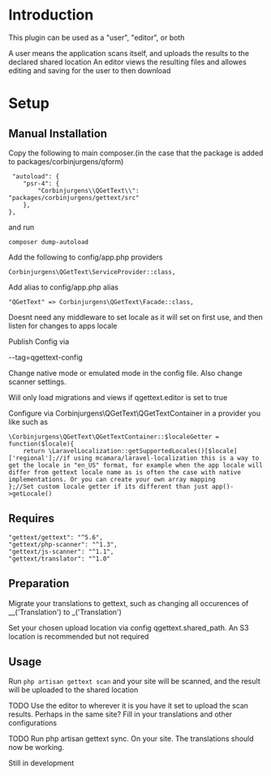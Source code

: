 # Introduction

This plugin can be used as a "user", "editor", or both

A user means the application scans itself, and uploads the results to the declared shared location
An editor views the resulting files and allowes editing and saving for the user to then download


# Setup
## Manual Installation

Copy the following to main composer.(in the case that the package is added to packages/corbinjurgens/qform)
```
 "autoload": {
	"psr-4": {
		"Corbinjurgens\\QGetText\\": "packages/corbinjurgens/gettext/src"
	},
},
```
and run 
```
composer dump-autoload
```


Add the following to config/app.php providers
```
Corbinjurgens\QGetText\ServiceProvider::class,
```
Add alias to config/app.php alias
```
"QGetText" => Corbinjurgens\QGetText\Facade::class,
```

Doesnt need any middleware to set locale as it will set on first use, and then listen for changes to apps locale

Publish Config via

--tag=qgettext-config

Change native mode or emulated mode in the config file. Also change scanner settings.

Will only load migrations and views if qgettext.editor is set to true

Configure via Corbinjurgens\QGetText\QGetTextContainer in a provider you like such as

```
\Corbinjurgens\QGetText\QGetTextContainer::$localeGetter = function($locale){
	return \LaravelLocalization::getSupportedLocales()[$locale]['regional'];//if using mcamara/laravel-localization this is a way to get the locale in "en_US" format, for example when the app locale will differ from gettext locale name as is often the case with native implementations. Or you can create your own array mapping
};//Set custom locale getter if its different than just app()->getLocale()
```


## Requires

```
"gettext/gettext": "^5.6",
"gettext/php-scanner": "^1.3",
"gettext/js-scanner": "^1.1",
"gettext/translator": "^1.0"
```

## Preparation

Migrate your translations to gettext, such as changing all occurences of __('Translation') to _('Translation')

Set your chosen upload location via config qgettext.shared_path. An S3 location is recommended but not required

## Usage

Run `php artisan gettext scan` and your site will be scanned, and the result will be uploaded to the shared location

TODO Use the editor to wherever it is you have it set to upload the scan results. Perhaps in the same site? Fill in your translations and other configurations

TODO Run php artisan gettext sync. On your site. The translations should now be working.

Still in development


